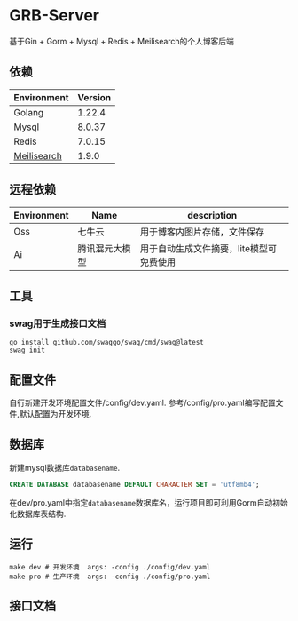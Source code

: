 # GRB-Server
基于Gin + Gorm + Mysql + Redis + Meilisearch的个人博客后端
## 依赖
| Environment                                | Version |
| ------------------------------------------ | ------- |
| Golang                                     | 1.22.4  |
| Mysql                                      | 8.0.37  |
| Redis                                      | 7.0.15  |
| [Meilisearch](https://www.meilisearch.com) | 1.9.0   |
## 远程依赖
| Environment | Name           | description          |
| ----------- | -------------- | -------------------- |
| Oss         | 七牛云          | 用于博客内图片存储，文件保存    |
| Ai          | 腾讯混元大模型  | 用于自动生成文件摘要，lite模型可免费使用   |

## 工具
### swag用于生成接口文档
```shell
go install github.com/swaggo/swag/cmd/swag@latest
swag init
```
## 配置文件
自行新建开发环境配置文件/config/dev.yaml.
参考/config/pro.yaml编写配置文件,默认配置为开发环境.
## 数据库
新建mysql数据库``databasename``.
```sql
CREATE DATABASE databasename DEFAULT CHARACTER SET = 'utf8mb4';
```
在dev/pro.yaml中指定``databasename``数据库名，运行项目即可利用Gorm自动初始化数据库表结构.
## 运行
```shell
make dev # 开发环境  args: -config ./config/dev.yaml
make pro # 生产环境  args: -config ./config/pro.yaml
```
## 接口文档

